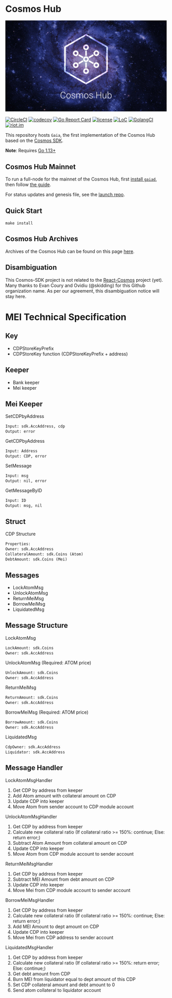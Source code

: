 # Cosmos Hub
![banner](./docs/images/cosmos-hub-image.jpg)

[![CircleCI](https://circleci.com/gh/cosmos/gaia/tree/master.svg?style=shield)](https://circleci.com/gh/cosmos/gaia/tree/master)
[![codecov](https://codecov.io/gh/cosmos/gaia/branch/master/graph/badge.svg)](https://codecov.io/gh/cosmos/gaia)
[![Go Report Card](https://goreportcard.com/badge/github.com/cosmos/gaia)](https://goreportcard.com/report/github.com/cosmos/gaia)
[![license](https://img.shields.io/github/license/cosmos/gaia.svg)](https://github.com/cosmos/gaia/blob/master/LICENSE)
[![LoC](https://tokei.rs/b1/github/cosmos/gaia)](https://github.com/cosmos/gaia)
[![GolangCI](https://golangci.com/badges/github.com/cosmos/gaia.svg)](https://golangci.com/r/github.com/cosmos/gaia)
[![riot.im](https://img.shields.io/badge/riot.im-JOIN%20CHAT-green.svg)](https://riot.im/app/#/room/#cosmos-sdk:matrix.org)

This repository hosts `Gaia`, the first implementation of the Cosmos Hub based on the [Cosmos SDK](https://github.com/cosmos/cosmos-sdk).

**Note**: Requires [Go 1.13+](https://golang.org/dl/)

## Cosmos Hub Mainnet

To run a full-node for the mainnet of the Cosmos Hub, first [install `gaiad`](./docs/gaia-tutorials/installation.md), then follow [the guide](./docs/gaia-tutorials/join-mainnet.md).

For status updates and genesis file, see the [launch repo](https://github.com/cosmos/launch).

## Quick Start

```
make install
```

## Cosmos Hub Archives

Archives of the Cosmos Hub can be found on this page [here](./docs/resources/archives.md).

## Disambiguation

This Cosmos-SDK project is not related to the [React-Cosmos](https://github.com/react-cosmos/react-cosmos) project (yet). Many thanks to Evan Coury and Ovidiu (@skidding) for this Github organization name. As per our agreement, this disambiguation notice will stay here.

# MEI Technical Specification

## Key
* CDPStoreKeyPrefix
* CDPStoreKey function (CDPStoreKeyPrefix + address)

## Keeper
* Bank keeper
* Mei keeper

## Mei Keeper
SetCDPbyAddress
```
Input: sdk.AccAddress, cdp
Output: error
```

GetCDPbyAddress
```
Input: Address
Output: CDP, error
```

SetMessage
```
Input: msg
Output: nil, error
```

GetMessageByID
```
Input: ID
Output: msg, nil
```

## Struct
CDP Structure
```
Properties:
Owner: sdk.AccAddress
CollateralAmount: sdk.Coins (Atom)
DebtAmount: sdk.Coins (Mei)
```

## Messages
* LockAtomMsg
* UnlockAtomMsg
* ReturnMeiMsg
* BorrowMeiMsg
* LiquidatedMsg

## Message Structure
LockAtomMsg
```
LockAmount: sdk.Coins
Owner: sdk.AccAddress
```

UnlockAtomMsg (Required: ATOM price)
```
UnlockAmount: sdk.Coins
Owner: sdk.AccAddress
```

ReturnMeiMsg
```
ReturnAmount: sdk.Coins
Owner: sdk.AccAddress
```

BorrowMeiMsg (Required: ATOM price)
```
BorrowAmount: sdk.Coins
Owner: sdk.AccAddress
```

LiquidatedMsg
```
CdpOwner: sdk.AccAddress
Liquidator: sdk.AccAddress
```

## Message Handler
LockAtomMsgHandler
1. Get CDP by address from keeper 
2. Add Atom amount with collateral amount on CDP
3. Update CDP into keeper
4. Move Atom from sender account to CDP module account

UnlockAtomMsgHandler
1. Get CDP by address from keeper
2. Calculate new collateral ratio
(If collateral ratio >= 150%: continue;
Else: return error;)
5. Subtract Atom Amount from collateral amount on CDP
6. Update CDP into keeper
7. Move Atom from CDP module account to sender account

ReturnMeiMsgHandler
1. Get CDP by address from keeper
2. Subtract MEI Amount from debt amount on CDP
3. Update CDP into keeper
4. Move Mei from CDP module account to sender account

BorrowMeiMsgHandler
1. Get CDP by address from keeper
2. Calculate new collateral ratio
(If collateral ratio >= 150%: continue;
Else: return error;)
5. Add MEI Amount to dept amount on CDP
6. Update CDP into keeper
7. Move Mei from CDP address to sender account

LiquidatedMsgHandler
1. Get CDP by address from keeper
2. Calculate new collateral ratio
(If collateral ratio >= 150%: return error;
Else: continue;)
5. Get debt amount from CDP
6. Burn MEI from liquidator equal to dept amount of this CDP
7. Set CDP collateral amount and debt amount to 0
8. Send atom collateral to liquidator account

